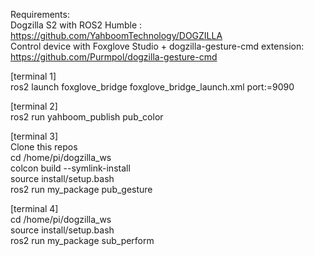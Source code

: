 Requirements:  
Dogzilla S2 with ROS2 Humble : https://github.com/YahboomTechnology/DOGZILLA  
Control device with Foxglove Studio + dogzilla-gesture-cmd extension: https://github.com/Purmpol/dogzilla-gesture-cmd  


[terminal 1]  
ros2 launch foxglove_bridge foxglove_bridge_launch.xml port:=9090  

[terminal 2]  
ros2 run yahboom_publish pub_color  

[terminal 3]  
Clone this repos  
cd /home/pi/dogzilla_ws  
colcon build --symlink-install  
source install/setup.bash  
ros2 run my_package pub_gesture  

[terminal 4]  
cd /home/pi/dogzilla_ws  
source install/setup.bash  
ros2 run my_package sub_perform  
